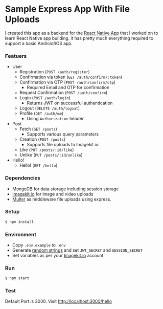 # Sample Express App With File Uploads

I created this app as a backend for the [React Native App](https://github.com/kulbirsaini/react-native-android-ios-app) that I worked on to learn React Native app building. It has pretty much everything required to support a basic Android/iOS app.

### Featuers

- User
  - Registration (`POST /auth/register`)
  - Confirmation via token (`GET /auth/confirm/:token`)
  - Confirmation via OTP (`POST /auth/confirm/otp`)
    - Required Email and OTP for confirmation
  - Request Confirmation (`POST /auth/confirm`)
  - Login (`POST /auth/login`)
    - Returns JWT on successful authentication
  - Logout (`DELETE /auth/logout`)
  - Profile (`GET /auth/me`)
    - Using `Authorization` header
- Post
  - Fetch (`GET /posts`)
    - Supports various query parameters
  - Creation (`POST /posts`)
    - Supports file uploads to Imagekit.io
  - Like (`PUT /posts/:id/like`)
  - Unlike (`PUT /posts/:id/unlike`)
- Hello!
  - Hello! (`GET /hello`)

### Dependencies

- MongoDB for data storage including session storage
- [Imagekit.io](https://imagekit.io/) for image and video uploads
- [Multer](https://github.com/expressjs/multer) as middleware file uploads using express.

### Setup

```bash
$ npm install
```

### Environment

- Copy `.env.example` to `.env`
- Generate [random strings](https://www.random.org/strings/) and set `JWT_SECRET` and `SESSION_SECRET`
- Set variables as per your [Imagekit.io](https://imagekit.io/) account

### Run

```bash
$ npm start
```

### Test

Default Port is 3000. Visit [http://localhost:3000/hello](http://localhost:3000/hello)
